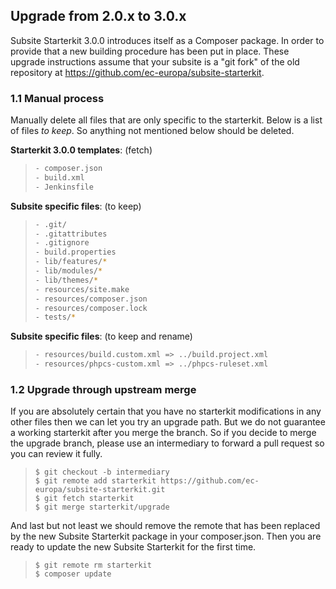 ## Upgrade from 2.0.x to 3.0.x
   
Subsite Starterkit 3.0.0 introduces itself as a Composer package. In order
to provide that a new building procedure has been put in place. These
upgrade instructions assume that your subsite is a "git fork" of the old
repository at https://github.com/ec-europa/subsite-starterkit.

### 1.1 Manual process
Manually delete all files that are only specific to the starterkit.
Below is a list of files *to keep*. So anything not mentioned below should
be deleted.

<b>Starterkit 3.0.0 templates</b>: (fetch)
> 
>```bash
>- composer.json
>- build.xml
>- Jenkinsfile
>```

<b>Subsite specific files</b>: (to keep)
> 
>```bash
>- .git/
>- .gitattributes
>- .gitignore
>- build.properties
>- lib/features/*
>- lib/modules/*
>- lib/themes/*
>- resources/site.make
>- resources/composer.json
>- resources/composer.lock
>- tests/*
> ```

<b>Subsite specific files</b>: (to keep and rename)
> 
>```bash
>- resources/build.custom.xml => ../build.project.xml
>- resources/phpcs-custom.xml => ../phpcs-ruleset.xml
>```

### 1.2 Upgrade through upstream merge

If you are absolutely certain that you have no starterkit modifications in any other
files then we can let you try an upgrade path. But we do not guarantee a working
starterkit after you merge the branch. So if you decide to merge the upgrade branch,
please use an intermediary to forward a pull request so you can review it fully.

> ```
> $ git checkout -b intermediary
> $ git remote add starterkit https://github.com/ec-europa/subsite-starterkit.git
> $ git fetch starterkit
> $ git merge starterkit/upgrade
> ```

And last but not least we should remove the remote that has been replaced by the new
Subsite Starterkit package in your composer.json. Then you are ready to update the
new Subsite Starterkit for the first time.

> ```
> $ git remote rm starterkit
> $ composer update
> ```
